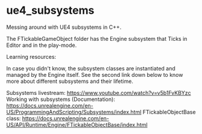 # ue4_subsystems
Messing around with UE4 subsystems in C++.


The FTickableGameObject folder has the Engine subsystem that Ticks in Editor and in the play-mode.

Learning resources:

In case you didn't know, the subsystem classes are instantiated and managed by the Engine itself. See the second link down below to know more about different subsystems and their lifetime.

Subsystems livestream: https://www.youtube.com/watch?v=v5b1FvKBYzc
Working with subsystems (Documentation): https://docs.unrealengine.com/en-US/ProgrammingAndScripting/Subsystems/index.html
FTickableObjectBase class: https://docs.unrealengine.com/en-US/API/Runtime/Engine/FTickableObjectBase/index.html
